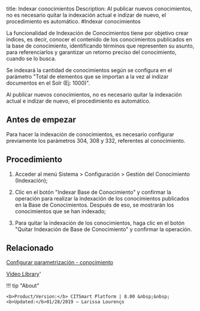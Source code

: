 title:  Indexar conocimientos 
Description: Al publicar nuevos conocimientos, no es necesario quitar la indexación actual e indizar de nuevo, el procedimiento es automático.
#Indexar conocimientos

La funcionalidad de Indexación de Conocimientos tiene por objetivo crear índices, es decir, conocer el contenido de los conocimientos publicados en la base de conocimiento, identificando términos que representen su asunto, para referenciarlos y garantizar un retorno preciso del conocimiento, cuando se lo busca.

Se indexará la cantidad de conocimientos según se configura en el parámetro "Total de elementos que se importan a la vez al indizar documentos en el Solr (Ej: 1000)".

Al publicar nuevos conocimientos, no es necesario quitar la indexación actual e indizar de nuevo, el procedimiento es automático.

Antes de empezar
----------------

Para hacer la indexación de conocimientos, es necesario configurar previamente
los parámetros 304, 308 y 332, referentes al conocimiento.

Procedimiento
-------------

1.  Acceder al menú Sistema \> Configuración \> Gestión del Conocimiento
    (Indexación);

2.  Clic en el botón "Indexar Base de Conocimiento" y confirmar la operación
    para realizar la indexación de los conocimientos publicados en la Base de
    Conocimientos. Después de eso, se mostrarán los conocimientos que se han
    indexado;

3.  Para quitar la indexación de los conocimientos, haga clic en el botón
    "Quitar Indexación de Base de Conocimiento" y confirmar la operación.

Relacionado
----------

[Configurar parametrización - conocimiento](/es-es/citsmart-platform-8/platform-administration/parameters-list/configure-parametrization-knowledge.html)


<i class='fa fa-youtube-play  fa-2x' style='color:#97ce17;vertical-align: middle;'> </i> [Video Library](https://www.youtube.com/playlist?list=PLB5qK2uzf2ROzG1nEl9sfg_Y3Hy6spefP)'

!!! tip "About"

    <b>Product/Version:</b> CITSmart Platform | 8.00 &nbsp;&nbsp;
    <b>Updated:</b>01/28/2019 – Larissa Lourenço

